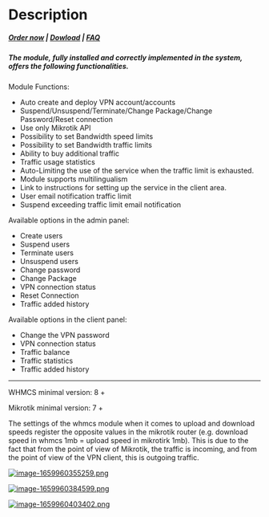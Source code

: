 # Description

#####  [Order now](https://panel.puqcloud.com/index.php?rp=/store/whmcs-module-mikrotik-vpn) | [Dowload](https://download.puqcloud.com/WHMCS/servers/PUQ_WHMCS-Mikrotik-VPN/) | [FAQ](https://faq.puqcloud.com/)

##### The module, fully installed and correctly implemented in the system, offers the following functionalities.

Module Functions:

- Auto create and deploy VPN account/accounts
- Suspend/Unsuspend/Terminate/Change Package/Change Password/Reset connection
- Use only Mikrotik API
- Possibility to set Bandwidth speed limits
- Possibility to set Bandwidth traffic limits
- Ability to buy additional traffic
- Traffic usage statistics
- Auto-Limiting the use of the service when the traffic limit is exhausted.
- Module supports multilingualism
- Link to instructions for setting up the service in the client area.
- User email notification traffic limit
- Suspend exceeding traffic limit email notification

Available options in the admin panel:

- Create users
- Suspend users
- Terminate users
- Unsuspend users
- Change password
- Change Package
- VPN connection status
- Reset Connection
- Traffic added history

Available options in the client panel:

- Change the VPN password
- VPN connection status
- Traffic balance
- Traffic statistics
- Traffic added history

- - - - - -

<p class="callout warning">WHMCS minimal version: 8 +</p>

<p class="callout warning">Mikrotik minimal version: 7 +</p>

<p class="callout info">The settings of the whmcs module when it comes to upload and download speeds register the opposite values in the mikrotik router (e.g. download speed in whmcs 1mb = upload speed in mikrotirk 1mb). This is due to the fact that from the point of view of Mikrotik, the traffic is incoming, and from the point of view of the VPN client, this is outgoing traffic.</p>

[![image-1659960355259.png](https://doc.puq.info/uploads/images/gallery/2022-08/scaled-1680-/image-1659960355259.png)](https://doc.puq.info/uploads/images/gallery/2022-08/image-1659960355259.png)

[![image-1659960384599.png](https://doc.puq.info/uploads/images/gallery/2022-08/scaled-1680-/image-1659960384599.png)](https://doc.puq.info/uploads/images/gallery/2022-08/image-1659960384599.png)

[![image-1659960403402.png](https://doc.puq.info/uploads/images/gallery/2022-08/scaled-1680-/image-1659960403402.png)](https://doc.puq.info/uploads/images/gallery/2022-08/image-1659960403402.png)